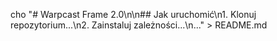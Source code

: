 cho "# Warpcast Frame 2.0\n\n## Jak uruchomić\n1. Klonuj repozytorium...\n2. Zainstaluj zależności...\n..." > README.md
